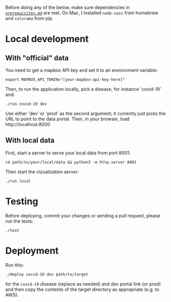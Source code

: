 Before doing any of the below, make sure dependencies in [`prerequisites.md`](prerequisites.md) are met.
On Mac, I installed `node-sass` from homebrew and `colorama` from pip.

# Local development

## With "official" data

You need to get a mapbox API key and set it to an environment variable:

`export MAPBOX_API_TOKEN="[your-mapbox-api-key-here]"`

Then, to run the application locally, pick a disease, for instance 'covid-19'
and:

`./run covid-19 dev`

Use either 'dev' or 'prod' as the second argument; it currently just picks the URL to point to the data portal.
Then, in your browser, load http://localhost:8000

## With local data

First, start a server to serve your local data from port 8001:

`cd path/to/your/local/data && python3 -m http.server 8001`

Then start the vizualization server:

`./run local`

# Testing

Before deploying, commit your changes or sending a pull request, please run the tests:

`./test`

# Deployment

Run this:

`./deploy covid-19 dev path/to/target`

for the `covid-19` disease (replace as needed) and dev portal link (or prod) and then copy the contents of the target directory as appropriate (e.g. to AWS).

